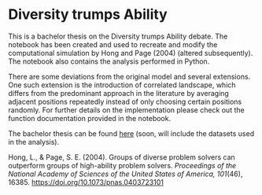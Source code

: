 # Diversity trumps Ability

This is a bachelor thesis on the Diversity trumps Ability debate. The notebook has been created and used to recreate and modify the computational simulation by Hong and Page (2004) (altered subsequently). The notebook also contains the analysis performed in Python. 

There are some deviations from the original model and several extensions. One such extension is the introduction of correlated landscape, which differs from the predominant approach in the literature by averaging adjacent positions repeatedly instead of only choosing certain positions randomly. For further details on the implementation please check out the function documentation provided in the notebook. 

The bachelor thesis can be found [here](https://osf.io/4ypk3/) (soon, will include the datasets used in the analysis). 

Hong, L., & Page, S. E. (2004). Groups of diverse problem solvers can outperform groups of high-ability problem solvers. *Proceedings of the National Academy of Sciences of the United States of America, 101*(46), 16385. https://doi.org/10.1073/pnas.0403723101
